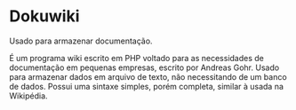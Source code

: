 # Dokuwiki

Usado para armazenar documentação.


É um programa wiki escrito em PHP voltado para as necessidades de documentação em pequenas empresas, escrito por Andreas Gohr. Usado para armazenar dados em arquivo de texto, não necessitando de um banco de dados. Possui uma sintaxe simples, porém completa, similar à usada na Wikipédia. 


